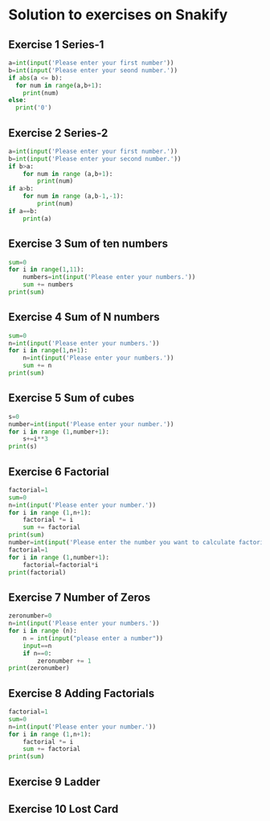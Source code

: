 # Solution to exercises on Snakify

## Exercise 1 Series-1
```.py
a=int(input('Please enter your first number'))
b=int(input('Please enter your seond number.'))
if abs(a <= b):
  for num in range(a,b+1):
    print(num)
else:
  print('0')
```

## Exercise 2 Series-2
```.py
a=int(input('Please enter your first number.'))
b=int(input('Please enter your second number.'))
if b>a:
    for num in range (a,b+1):
        print(num)
if a>b:
    for num in range (a,b-1,-1):
        print(num)
if a==b:
    print(a)
```

## Exercise 3 Sum of ten numbers
```.py
sum=0
for i in range(1,11):
    numbers=int(input('Please enter your numbers.'))
    sum += numbers
print(sum)
```

## Exercise 4 Sum of N numbers
```.py
sum=0
n=int(input('Please enter your numbers.'))
for i in range(1,n+1):
    n=int(input('Please enter your numbers.'))
    sum += n
print(sum)
```

## Exercise 5 Sum of cubes
```.py
s=0
number=int(input('Please enter your number.'))
for i in range (1,number+1):
    s+=i**3
print(s)
```

## Exercise 6 Factorial
```.py
factorial=1
sum=0
n=int(input('Please enter your number.'))
for i in range (1,n+1):
    factorial *= i
    sum += factorial
print(sum)
number=int(input('Please enter the number you want to calculate factorial of.'))
factorial=1
for i in range (1,number+1):
    factorial=factorial*i
print(factorial)
```

## Exercise 7 Number of Zeros
```.py
zeronumber=0
n=int(input('Please enter your numbers.'))
for i in range (n):
    n = int(input("please enter a number"))
    input==n
    if n==0:
        zeronumber += 1
print(zeronumber)
```

## Exercise 8 Adding Factorials
```.py
factorial=1
sum=0
n=int(input('Please enter your number.'))
for i in range (1,n+1):
    factorial *= i
    sum += factorial
print(sum)
```
## Exercise 9 Ladder

## Exercise 10 Lost Card

